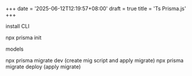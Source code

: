+++
date = '2025-06-12T12:19:57+08:00'
draft = true
title = 'Ts Prisma.js'
+++

install CLI

npx prisma init

models

npx prisma migrate dev (create mig script and apply migrate)
npx prisma migrate deploy (apply migrate)

